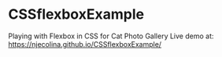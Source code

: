 # CSSflexboxExample
Playing with Flexbox in CSS for Cat Photo Gallery
Live demo at: https://njecolina.github.io/CSSflexboxExample/
